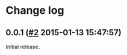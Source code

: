 # Change log

## 0.0.1 ([#2](https://git.mobcastdev.com/Agora/purchasing-service/pull/2) 2015-01-13 15:47:57)

Initial release.

